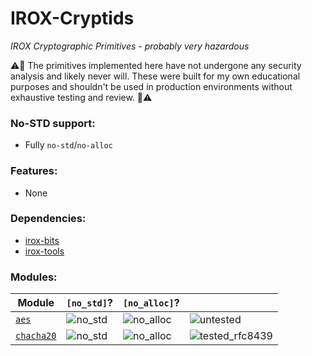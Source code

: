 IROX-Cryptids
===========

*IROX Cryptographic Primitives - probably very hazardous*

:warning::construction: The primitives implemented here have not undergone any security analysis and likely never will.
These were built for my own educational purposes and shouldn't be used in production environments without exhaustive
testing and review. :construction::warning:

### No-STD support:

* Fully `no-std`/`no-alloc`

### Features:

* None

### Dependencies:

* [irox-bits](../bits)
* [irox-tools](../tools)

### Modules:

| Module                          | `[no_std]`? | `[no_alloc]`? |                   |
|---------------------------------|-------------|---------------|-------------------| 
| [`aes`](./src/aes.rs)           | ![no_std]   | ![no_alloc]   | ![untested]       |
| [`chacha20`](./src/chacha20.rs) | ![no_std]   | ![no_alloc]   | ![tested_rfc8439] | 

[no_std]: https://img.shields.io/badge/no__std-yes-green

[no_alloc]: https://img.shields.io/badge/no__alloc-yes-green

[std]: https://img.shields.io/badge/feature-std-lightgrey

[untested]: https://img.shields.io/badge/passes%20tests-no-red

[tested_rfc8439]: https://img.shields.io/badge/passes%20tests-rfc8439-green
